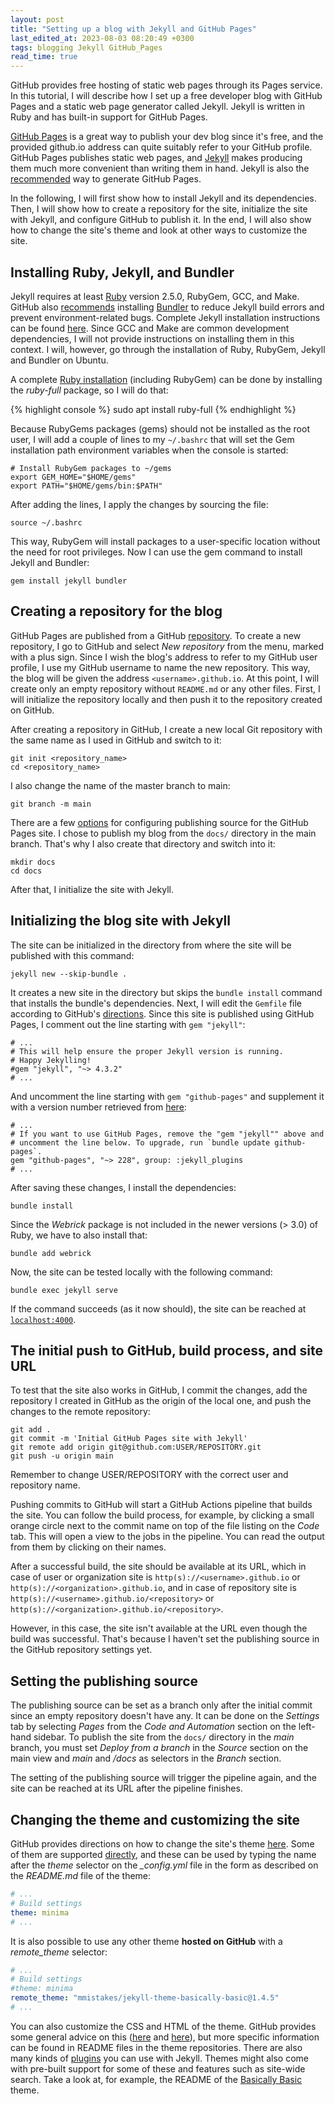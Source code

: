 ```yaml
---
layout: post
title: "Setting up a blog with Jekyll and GitHub Pages"
last_edited_at: 2023-08-03 08:20:49 +0300
tags: blogging Jekyll GitHub_Pages
read_time: true
---
```


GitHub provides free hosting of static web pages through its Pages service. In this tutorial, I will describe how I set up a free developer blog with GitHub Pages and a static web page generator called Jekyll. Jekyll is written in Ruby and has built-in support for GitHub Pages.

[GitHub Pages][gh-pages] is a great way to publish your dev blog since it's free, and the provided github.io address can quite suitably refer to your GitHub profile. GitHub Pages publishes static web pages, and [Jekyll][jekyll] makes producing them much more convenient than writing them in hand. Jekyll is also the [recommended][gh-about-jekyll] way to generate GitHub Pages.

In the following, I will first show how to install Jekyll and its dependencies. Then, I will show how to create a repository for the site, initialize the site with Jekyll, and configure GitHub to publish it. In the end, I will also show how to change the site's theme and look at other ways to customize the site.

## Installing Ruby, Jekyll, and Bundler

Jekyll requires at least [Ruby][ruby] version 2.5.0, RubyGem, GCC, and Make. GitHub also [recommends][gh-recommends] installing [Bundler][bundler] to reduce Jekyll build errors and prevent environment-related bugs. Complete Jekyll installation instructions can be found [here][jekyll-installation]. Since GCC and Make are common development dependencies, I will not provide instructions on installing them in this context. I will, however, go through the installation of Ruby, RubyGem, Jekyll and Bundler on Ubuntu.

A complete [Ruby installation][ruby-installation] (including RubyGem) can be done by installing the _ruby-full_ package, so I will do that:

{% highlight console %}
sudo apt install ruby-full
{% endhighlight %}

Because RubyGems packages (gems) should not be installed as the root user, I will add a couple of lines to my `~/.bashrc` that will set the Gem installation path environment variables when the console is started:

```console
# Install RubyGem packages to ~/gems
export GEM_HOME="$HOME/gems"
export PATH="$HOME/gems/bin:$PATH"
```

After adding the lines, I apply the changes by sourcing the file:

```console
source ~/.bashrc
```

This way, RubyGem will install packages to a user-specific location without the need for root privileges. Now I can use the gem command to install Jekyll and Bundler:

```console
gem install jekyll bundler
```

## Creating a repository for the blog

GitHub Pages are published from a GitHub [repository][create-repo]. To create a new repository, I go to GitHub and select _New repository_ from the menu, marked with a plus sign. Since I wish the blog's address to refer to my GitHub user profile, I use my GitHub username to name the new repository. This way, the blog will be given the address `<username>.github.io`. At this point, I will create only an empty repository without `README.md` or any other files. First, I will initialize the repository locally and then push it to the repository created on GitHub.

After creating a repository in GitHub, I create a new local Git repository with the same name as I used in GitHub and switch to it:

```console
git init <repository_name>
cd <repository_name>
```

I also change the name of the master branch to main:

```console
git branch -m main
```

There are a few [options][publishing-source] for configuring publishing source for the GitHub Pages site. I chose to publish my blog from the `docs/` directory in the main branch. That's why I also create that directory and switch into it:

```console
mkdir docs
cd docs
```

After that, I initialize the site with Jekyll.

## Initializing the blog site with Jekyll

The site can be initialized in the directory from where the site will be published with this command:

```console
jekyll new --skip-bundle .
```

It creates a new site in the directory but skips the `bundle install` command that installs the bundle's dependencies. Next, I will edit the `Gemfile` file according to GitHub's [directions][init-site]. Since this site is published using GitHub Pages, I comment out the line starting with `gem "jekyll"`:

```console
# ...
# This will help ensure the proper Jekyll version is running.
# Happy Jekylling!
#gem "jekyll", "~> 4.3.2"
# ...
```

And uncomment the line starting with `gem "github-pages"` and supplement it with a version number retrieved from [here][dependency-versions]:

```console
# ...
# If you want to use GitHub Pages, remove the "gem "jekyll"" above and
# uncomment the line below. To upgrade, run `bundle update github-pages`.
gem "github-pages", "~> 228", group: :jekyll_plugins
# ...
```

After saving these changes, I install the dependencies:

```console
bundle install
```

Since the _Webrick_ package is not included in the newer versions (> 3.0) of Ruby, we have to also install that:

```console
bundle add webrick
```

Now, the site can be tested locally with the following command:

```console
bundle exec jekyll serve
```

If the command succeeds (as it now should), the site can be reached at [`localhost:4000`](http://localhost:4000).

## The initial push to GitHub, build process, and site URL

To test that the site also works in GitHub, I commit the changes, add the repository I created in GitHub as the origin of the local one, and push the changes to the remote repository:

```console
git add .
git commit -m 'Initial GitHub Pages site with Jekyll'
git remote add origin git@github.com:USER/REPOSITORY.git
git push -u origin main
```

Remember to change USER/REPOSITORY with the correct user and repository name.

Pushing commits to GitHub will start a GitHub Actions pipeline that builds the site. You can follow the build process, for example, by clicking a small orange circle next to the commit name on top of the file listing on the _Code_ tab. This will open a view to the jobs in the pipeline. You can read the output from them by clicking on their names.

After a successful build, the site should be available at its URL, which in case of user or organization site is `http(s)://<username>.github.io` or `http(s)://<organization>.github.io`, and in case of repository site is `http(s)://<username>.github.io/<repository>` or `http(s)://<organization>.github.io/<repository>`.

However, in this case, the site isn't available at the URL even though the build was successful. That's because I haven't set the publishing source in the GitHub repository settings yet.

## Setting the publishing source

The publishing source can be set as a branch only after the initial commit since an empty repository doesn't have any. It can be done on the _Settings_ tab by selecting _Pages_ from the _Code and Automation_ section on the left-hand sidebar. To publish the site from the `docs/` directory in the _main_ branch, you must set _Deploy from a branch_ in the _Source_ section on the main view and _main_ and _/docs_ as selectors in the _Branch_ section.

The setting of the publishing source will trigger the pipeline again, and the site can be reached at its URL after the pipeline finishes.

## Changing the theme and customizing the site

GitHub provides directions on how to change the site's theme [here][adding-theme]. Some of them are supported [directly][supported-themes], and these can be used by typing the name after the _theme_ selector on the _\_config.yml_ file in the form as described on the _README.md_ file of the theme:

```yaml
# ...
# Build settings
theme: minima
# ...
```

It is also possible to use any other theme **hosted on GitHub** with a _remote_theme_ selector:

```yaml
# ...
# Build settings
#theme: minima
remote_theme: "mmistakes/jekyll-theme-basically-basic@1.4.5"
# ...
```

You can also customize the CSS and HTML of the theme. GitHub provides some general advice on this ([here][gh-theme-css] and [here][gh-theme-html]), but more specific information can be found in README files in the theme repositories. There are also many kinds of [plugins][jekyll-plugins] you can use with Jekyll. Themes might also come with pre-built support for some of these and features such as site-wide search. Take a look at, for example, the README of the [Basically Basic][basically-basic] theme.

[gh-pages]: https://pages.github.com/
[jekyll]: http://jekyllrb.com/
[gh-about-jekyll]: https://docs.github.com/en/pages/setting-up-a-github-pages-site-with-jekyll/about-github-pages-and-jekyll#about-jekyll
[ruby]: https://www.ruby-lang.org/en/
[gh-recommends]: https://docs.github.com/en/pages/setting-up-a-github-pages-site-with-jekyll/creating-a-github-pages-site-with-jekyll#prerequisites
[rubygem]: https://en.wikipedia.org/wiki/RubyGems
[jekyll-installation]: http://jekyllrb.com/docs/installation/
[gh-pages-jekyll]: https://docs.github.com/en/pages/setting-up-a-github-pages-site-with-jekyll/creating-a-github-pages-site-with-jekyll
[ruby-installation]: https://www.ruby-lang.org/en/documentation/installation/
[bundler]: https://bundler.io/
[create-repo]: https://docs.github.com/en/pages/setting-up-a-github-pages-site-with-jekyll/creating-a-github-pages-site-with-jekyll#creating-a-repository-for-your-site
[publishing-source]: https://docs.github.com/en/pages/getting-started-with-github-pages/configuring-a-publishing-source-for-your-github-pages-site
[init-site]: https://docs.github.com/en/pages/setting-up-a-github-pages-site-with-jekyll/creating-a-github-pages-site-with-jekyll#creating-your-site
[dependency-versions]: https://pages.github.com/versions/
[adding-theme]: https://docs.github.com/en/pages/setting-up-a-github-pages-site-with-jekyll/adding-a-theme-to-your-github-pages-site-using-jekyll
[supported-themes]: https://pages.github.com/themes/
[gh-theme-css]: https://docs.github.com/en/pages/setting-up-a-github-pages-site-with-jekyll/adding-a-theme-to-your-github-pages-site-using-jekyll#customizing-your-themes-css
[gh-theme-html]: https://docs.github.com/en/pages/setting-up-a-github-pages-site-with-jekyll/adding-a-theme-to-your-github-pages-site-using-jekyll#customizing-your-themes-html-layout
[jekyll-plugins]: http://jekyllrb.com/docs/plugins/
[basically-basic]: https://github.com/mmistakes/jekyll-theme-basically-basic
